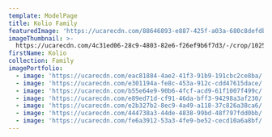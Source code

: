 ```yaml
---
template: ModelPage
title: Kolio Family
featuredImage: 'https://ucarecdn.com/88646893-e887-425f-a03a-680c8defdbb7/'
imageThumbnail: >-
  https://ucarecdn.com/4c31ed06-28c9-4803-82e6-f26ef9b6f7d3/-/crop/1025x1387/270,475/-/preview/
firstName: Kolio
collection: Family
imagePortfolio:
  - image: 'https://ucarecdn.com/eac81884-4ae2-41f3-91b9-191cbc2ce8ba/'
  - image: 'https://ucarecdn.com/e301194a-fe8c-453a-912c-cdd47615dace/'
  - image: 'https://ucarecdn.com/b55e64e9-90b6-4fcf-acd9-61f1007f499c/'
  - image: 'https://ucarecdn.com/e89ed71d-cf91-46da-bff3-94298a3af230/'
  - image: 'https://ucarecdn.com/e2b327b2-8ec9-4a49-a118-37c826a38ca6/'
  - image: 'https://ucarecdn.com/444738a3-44de-4838-99bd-48f797fdd0bb/'
  - image: 'https://ucarecdn.com/fe6a3912-53a3-4fe9-be52-cecd10a6a8bf/'
---
```


